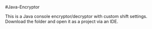 #Java-Encryptor 

This is a Java console encryptor/decryptor with custom shift settings. Download the folder and open it as a project via an IDE.
